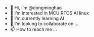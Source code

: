 - 👋 Hi, I’m @dongminghao
- 👀 I’m interested in MCU RTOS AI linux
- 🌱 I’m currently learning AI
- 💞️ I’m looking to collaborate on ...
- 📫 How to reach me ...

<!---
dongminghao/dongminghao is a ✨ special ✨ repository because its `README.md` (this file) appears on your GitHub profile.
You can click the Preview link to take a look at your changes.
--->
